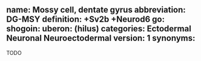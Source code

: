 name: Mossy cell, dentate gyrus
abbreviation: DG-MSY
definition: +Sv2b +Neurod6
go:
shogoin: 
uberon: (hilus)
categories: Ectodermal Neuronal Neuroectodermal
version: 1
synonyms:
---

TODO
